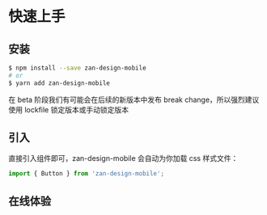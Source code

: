 # 快速上手

## 安装

```bash
$ npm install --save zan-design-mobile
# or
$ yarn add zan-design-mobile
```

<Alert> 在 beta 阶段我们有可能会在后续的新版本中发布 break change，所以强烈建议使用 lockfile 锁定版本或手动锁定版本</Alert>

## 引入

直接引入组件即可，zan-design-mobile 会自动为你加载 css 样式文件：

```js
import { Button } from 'zan-design-mobile';
```

## 在线体验

<code src="./CodeSandbox.tsx" inline></code>
